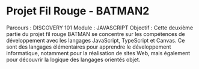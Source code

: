 # Projet Fil Rouge - BATMAN2
Parcours : DISCOVERY 101
Module : JAVASCRIPT
Objectif : Cette deuxième partie du projet fil rouge BATMAN se concentre sur les compétences
de développement avec les langages JavaScript, TypeScript et Canvas. Ce sont des
langages élémentaires pour apprendre le développement informatique, notamment pour
la réalisation de sites Web, mais également pour découvrir la logique des langages
orientés objet.
